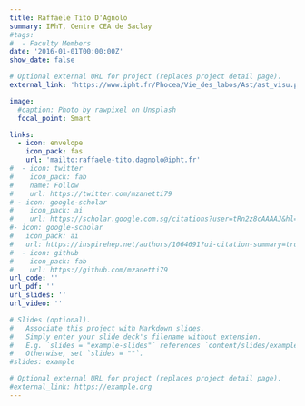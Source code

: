 ```yaml
--- 
title: Raffaele Tito D'Agnolo
summary: IPhT, Centre CEA de Saclay 
#tags:
#  - Faculty Members
date: '2016-01-01T00:00:00Z'
show_date: false

# Optional external URL for project (replaces project detail page).
external_link: 'https://www.ipht.fr/Phocea/Vie_des_labos/Ast/ast_visu.php?id_ast=865'

image:
  #caption: Photo by rawpixel on Unsplash
  focal_point: Smart

links:
  - icon: envelope
    icon_pack: fas
    url: 'mailto:raffaele-tito.dagnolo@ipht.fr'
#  - icon: twitter
#    icon_pack: fab
#    name: Follow
#    url: https://twitter.com/mzanetti79
# - icon: google-scholar
#    icon_pack: ai
#    url: https://scholar.google.com.sg/citations?user=tRn2z8cAAAAJ&hl=en
#- icon: google-scholar
#   icon_pack: ai
#   url: https://inspirehep.net/authors/1064691?ui-citation-summary=true
#  - icon: github
#    icon_pack: fab
#    url: https://github.com/mzanetti79
url_code: ''
url_pdf: ''
url_slides: ''
url_video: ''

# Slides (optional).
#   Associate this project with Markdown slides.
#   Simply enter your slide deck's filename without extension.
#   E.g. `slides = "example-slides"` references `content/slides/example-slides.md`.
#   Otherwise, set `slides = ""`.
#slides: example

# Optional external URL for project (replaces project detail page).
#external_link: https://example.org
---
```



